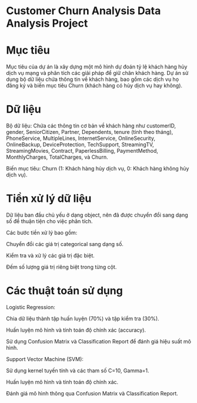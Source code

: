 # Customer Churn Analysis Data Analysis Project
# Mục tiêu

Mục tiêu của dự án là xây dựng một mô hình dự đoán tỷ lệ khách hàng hủy dịch vụ mạng và phân tích các giải pháp để giữ chân khách hàng. Dự án sử dụng bộ dữ liệu chứa thông tin về khách hàng, bao gồm các dịch vụ họ đăng ký và biến mục tiêu Churn (khách hàng có hủy dịch vụ hay không).

# Dữ liệu

Bộ dữ liệu: Chứa các thông tin cơ bản về khách hàng như customerID, gender, SeniorCitizen, Partner, Dependents, tenure (tính theo tháng), PhoneService, MultipleLines, InternetService, OnlineSecurity, OnlineBackup, DeviceProtection, TechSupport, StreamingTV, StreamingMovies, Contract, PaperlessBilling, PaymentMethod, MonthlyCharges, TotalCharges, và Churn.

Biến mục tiêu: Churn (1: Khách hàng hủy dịch vụ, 0: Khách hàng không hủy dịch vụ).
# Tiền xử lý dữ liệu
Dữ liệu ban đầu chủ yếu ở dạng object, nên đã được chuyển đổi sang dạng số để thuận tiện cho việc phân tích.

Các bước tiền xử lý bao gồm:

Chuyển đổi các giá trị categorical sang dạng số.

Kiểm tra và xử lý các giá trị đặc biệt.

Đếm số lượng giá trị riêng biệt trong từng cột.
# Các thuật toán sử dụng

Logistic Regression:

Chia dữ liệu thành tập huấn luyện (70%) và tập kiểm tra (30%).

Huấn luyện mô hình và tính toán độ chính xác (accuracy).

Sử dụng Confusion Matrix và Classification Report để đánh giá hiệu suất mô hình.

Support Vector Machine (SVM):

Sử dụng kernel tuyến tính và các tham số C=10, Gamma=1.

Huấn luyện mô hình và tính toán độ chính xác.

Đánh giá mô hình thông qua Confusion Matrix và Classification Report.
